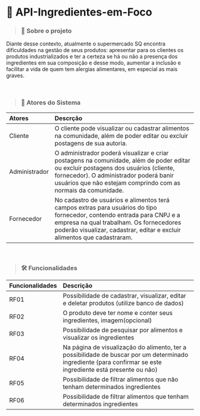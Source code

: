# 🛒 API-Ingredientes-em-Foco 

> ### 💬 Sobre o projeto

Diante desse contexto, atualmente o supermercado SQ encontra dificuldades na gestão de
seus produtos: apresentar para os clientes os produtos industrializados e ter a certeza se há
ou não a presença dos ingredientes em sua composição e desse modo, aumentar a inclusão
e facilitar a vida de quem tem alergias alimentares, em especial as mais graves.

<br/>

> ### 👥 Atores do Sistema
Atores | Descrção
:--- | :--- 
Cliente | O cliente pode visualizar ou cadastrar alimentos na comunidade, além de poder editar ou excluir postagens de sua autoria.
Administrador |O administrador poderá visualizar e criar postagens na comunidade, além de poder editar ou excluir postagens dos usuários (cliente, fornecedor). O administrador poderá banir usuários que não estejam comprindo com as normais da comunidade.
Fornecedor | No cadastro de usuários e alimentos terá campos extras para usuários do tipo fornecedor, contendo entrada para CNPJ e a empresa na qual trabalham. Os fornecedores poderão visualizar, cadastrar, editar e excluir alimentos que cadastraram.

<br/>

> ### 🛠 Funcionalidades
Funcionalidades | Descrição
:--- | :---
RF01 | Possibilidade de cadastrar, visualizar, editar e deletar produtos (utilize banco de dados)
RF02 | O produto deve ter nome e conter seus ingredientes, imagem(opcional)
RF03 | Possibilidade de pesquisar por alimentos e visualizar os ingredientes
RF04 | Na página de visualização do alimento, ter a possibilidade de buscar por um determinado ingrediente (para confirmar se este ingrediente está presente ou não)
RF05 | Possibilidade de filtrar alimentos que não tenham determinados ingredientes
RF06 | Possibilidade de filtrar alimentos que tenham determinados ingredientes
